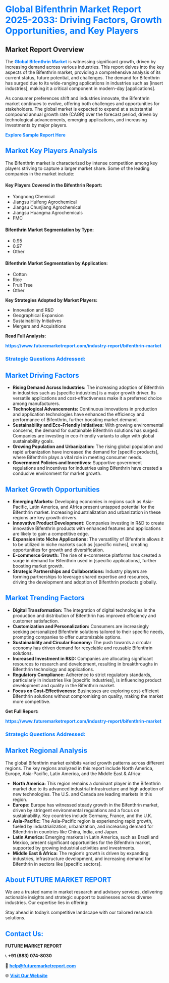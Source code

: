<h1 style="color: #007BFF;">Global Bifenthrin Market Report 2025-2033: Driving Factors, Growth Opportunities, and Key Players</h1>

<section id="overview">
<h2>Market Report Overview</h2>
<p>The <a href="https://www.futuremarketreport.com/industry-report/bifenthrin-market" style="color: #007BFF; text-decoration: none;"><strong>Global Bifenthrin Market</strong></a> is witnessing significant growth, driven by increasing demand across various industries. This report delves into the key aspects of the Bifenthrin market, providing a comprehensive analysis of its current status, future potential, and challenges. The demand for Bifenthrin has surged due to its wide-ranging applications in industries such as [insert industries], making it a critical component in modern-day [applications].</p>
<p>As consumer preferences shift and industries innovate, the Bifenthrin market continues to evolve, offering both challenges and opportunities for stakeholders. The global market is expected to expand at a substantial compound annual growth rate (CAGR) over the forecast period, driven by technological advancements, emerging applications, and increasing investments by major players.</p>
</section>

<section id="overview">
<p><a href="https://www.futuremarketreport.com/request-sample/reportId=55148" style="color: #007BFF; text-decoration: none;"><strong>Explore Sample Report Here</strong></a></p>
</section>

<section id="key-players">
<h2 style="color: #007BFF;">Market Key Players Analysis</h2>
<p>The Bifenthrin market is characterized by intense competition among key players striving to capture a larger market share. Some of the leading companies in the market include:</p>
<h4>Key Players Covered in the Bifenthrin Report:</h4>
<ul><li>Yangnong Chemical</li><li>Jiangsu Huifeng Agrochemical</li><li>Jiangsu Chunjiang Agrochemical</li><li>Jiangsu Huangma Agrochemicals</li><li>FMC</li></ul>
<h4>Bifenthrin Market Segmentation by Type:</h4>
<ul><li>0.95</li><li>0.97</li><li>Other</li></ul>

<h4>Bifenthrin Market Segmentation by Application:</h4>
<ul><li>Cotton</li><li>Rice</li><li>Fruit Tree</li><li>Other</li></ul>
<p><strong>Key Strategies Adopted by Market Players:</strong></p>
<ul>
<li>Innovation and R&D</li>
<li>Geographical Expansion</li>
<li>Sustainability Initiatives</li>
<li>Mergers and Acquisitions</li>
</ul>
</section>

<section>
<p><strong>Read Full Analysis: </strong></p><a href="https://www.futuremarketreport.com/industry-report/bifenthrin-market" style="color: #007BFF; text-decoration: none;"><strong>https://www.futuremarketreport.com/industry-report/bifenthrin-market</strong></a>
<h3 style="color: #007BFF;">Strategic Questions Addressed:</h3>
</section>

<section id="driving-factors">
<h2 style="color: #007BFF;">Market Driving Factors</h2>
<ul>
<li><strong>Rising Demand Across Industries:</strong> The increasing adoption of Bifenthrin in industries such as [specific industries] is a major growth driver. Its versatile applications and cost-effectiveness make it a preferred choice among manufacturers.</li>
<li><strong>Technological Advancements:</strong> Continuous innovations in production and application technologies have enhanced the efficiency and performance of Bifenthrin, further boosting market demand.</li>
<li><strong>Sustainability and Eco-Friendly Initiatives:</strong> With growing environmental concerns, the demand for sustainable Bifenthrin solutions has surged. Companies are investing in eco-friendly variants to align with global sustainability goals.</li>
<li><strong>Growing Population and Urbanization:</strong> The rising global population and rapid urbanization have increased the demand for [specific products], where Bifenthrin plays a vital role in meeting consumer needs.</li>
<li><strong>Government Policies and Incentives:</strong> Supportive government regulations and incentives for industries using Bifenthrin have created a conducive environment for market growth.</li>
</ul>
</section>

<section id="growth-opportunities">
<h2 style="color: #007BFF;">Market Growth Opportunities</h2>
<ul>
<li><strong>Emerging Markets:</strong> Developing economies in regions such as Asia-Pacific, Latin America, and Africa present untapped potential for the Bifenthrin market. Increasing industrialization and urbanization in these regions are key growth drivers.</li>
<li><strong>Innovative Product Development:</strong> Companies investing in R&D to create innovative Bifenthrin products with enhanced features and applications are likely to gain a competitive edge.</li>
<li><strong>Expansion into Niche Applications:</strong> The versatility of Bifenthrin allows it to be utilized in niche markets such as [specific niches], creating opportunities for growth and diversification.</li>
<li><strong>E-commerce Growth:</strong> The rise of e-commerce platforms has created a surge in demand for Bifenthrin used in [specific applications], further boosting market growth.</li>
<li><strong>Strategic Partnerships and Collaborations:</strong> Industry players are forming partnerships to leverage shared expertise and resources, driving the development and adoption of Bifenthrin products globally.</li>
</ul>
</section>

<section id="trending-factors">
<h2 style="color: #007BFF;">Market Trending Factors</h2>
<ul>
<li><strong>Digital Transformation:</strong> The integration of digital technologies in the production and distribution of Bifenthrin has improved efficiency and customer satisfaction.</li>
<li><strong>Customization and Personalization:</strong> Consumers are increasingly seeking personalized Bifenthrin solutions tailored to their specific needs, prompting companies to offer customizable options.</li>
<li><strong>Sustainability and Circular Economy:</strong> The push towards a circular economy has driven demand for recyclable and reusable Bifenthrin solutions.</li>
<li><strong>Increased Investment in R&D:</strong> Companies are allocating significant resources to research and development, resulting in breakthroughs in Bifenthrin technology and applications.</li>
<li><strong>Regulatory Compliance:</strong> Adherence to strict regulatory standards, particularly in industries like [specific industries], is influencing product development and quality in the Bifenthrin market.</li>
<li><strong>Focus on Cost-Effectiveness:</strong> Businesses are exploring cost-efficient Bifenthrin solutions without compromising on quality, making the market more competitive.</li>
</ul>
</section>

<section>
<p><strong>Get Full Report: </strong></p><a href="https://www.futuremarketreport.com/industry-report/bifenthrin-market" style="color: #007BFF; text-decoration: none;"><strong>https://www.futuremarketreport.com/industry-report/bifenthrin-market</strong></a>
<h3 style="color: #007BFF;">Strategic Questions Addressed:</h3>
</section>


<section id="regional-analysis">
<h2 style="color: #007BFF;">Market Regional Analysis</h2>
<p>The global Bifenthrin market exhibits varied growth patterns across different regions. The key regions analyzed in this report include North America, Europe, Asia-Pacific, Latin America, and the Middle East & Africa:</p>
<ul>
<li><strong>North America:</strong> This region remains a dominant player in the Bifenthrin market due to its advanced industrial infrastructure and high adoption of new technologies. The U.S. and Canada are leading markets in this region.</li>
<li><strong>Europe:</strong> Europe has witnessed steady growth in the Bifenthrin market, driven by stringent environmental regulations and a focus on sustainability. Key countries include Germany, France, and the U.K.</li>
<li><strong>Asia-Pacific:</strong> The Asia-Pacific region is experiencing rapid growth, fueled by industrialization, urbanization, and increasing demand for Bifenthrin in countries like China, India, and Japan.</li>
<li><strong>Latin America:</strong> Emerging markets in Latin America, such as Brazil and Mexico, present significant opportunities for the Bifenthrin market, supported by growing industrial activities and investments.</li>
<li><strong>Middle East & Africa:</strong> The region’s growth is driven by expanding industries, infrastructure development, and increasing demand for Bifenthrin in sectors like [specific sectors].</li>
</ul>
</section>

<footer>
<h2 style="color: #007BFF;">About FUTURE MARKET REPORT</h2>
<p>We are a trusted name in market research and advisory services, delivering actionable insights and strategic support to businesses across diverse industries. Our expertise lies in offering:</p>

<p>Stay ahead in today’s competitive landscape with our tailored research solutions.</p>

<h2 style="color: #007BFF;">Contact Us:</h2>
<p><strong>FUTURE MARKET REPORT</strong></p>
<p>📞 <strong>+91 (883) 074-8030</strong></p>
<p>📧 <strong><a href="mailto:help@futuremarketreport.com" style="color: #007BFF;">help@futuremarketreport.com</a></strong></p>
<p>🌐 <strong><a href="https://www.futuremarketreport.com/" style="color: #007BFF;">Visit Our Website</a></strong></p>
</footer>